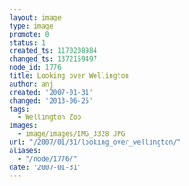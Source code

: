 ```yaml
---
layout: image
type: image
promote: 0
status: 1
created_ts: 1170208984
changed_ts: 1372159497
node_id: 1776
title: Looking over Wellington
author: anj
created: '2007-01-31'
changed: '2013-06-25'
tags:
  - Wellington Zoo
images:
  - image/images/IMG_3328.JPG
url: "/2007/01/31/looking_over_wellington/"
aliases:
  - "/node/1776/"
date: '2007-01-31'
---
```



